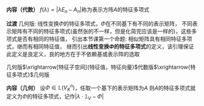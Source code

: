 **内容（代数）**
$f(\lambda)=|\lambda E_n-A_n|$称为表示方阵$A$的特征多项式

**过渡**
几何版: 线性变换$\Phi$的特征多项式，$\Phi$在不同基下有不同的表示矩阵，
不同表示矩阵有不同的特征多项式(虽然张的不一样，但是化简完应该是一样的)，这些多项式是否有相同的特征值，
引出本节课第一个命题: 相似矩阵具有相同特征多项式，继而有相同特征值，
继而引出**线性变换$\Phi$的特征多项式**的定义，该引理保证此定义是良定义，良的地方在于不依赖基或表示阵的选取

几何版$\xrightarrow[特征子空间]{特征值，特征向量}$代数版$\xrightarrow{特征多项式}$几何版

**内容（几何）**
设$\Phi\in\mathbb{L}(V_K^n)$，任取一个基下的表示矩阵为$A$
则$A$的特征多项式就定义为$\Phi$的特征多项式，记作$|\lambda\cdot\mathbb{1}_V-\Phi|$
